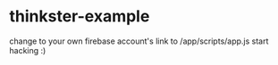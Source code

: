 thinkster-example
=================

change to your own firebase account's link to /app/scripts/app.js
start hacking :)
